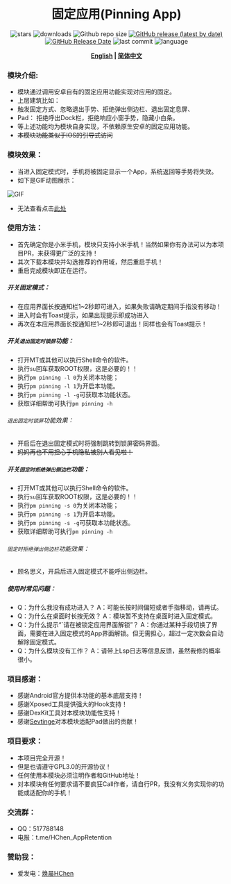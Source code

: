 <div align="center">
<h1>固定应用(Pinning App)</h1>

![stars](https://img.shields.io/github/stars/HChenX/PinningApp?style=flat)
![downloads](https://img.shields.io/github/downloads/Xposed-Modules-Repo/com.hchen.pinningapp/total)
![Github repo size](https://img.shields.io/github/repo-size/HChenX/PinningApp)
[![GitHub release (latest by date)](https://img.shields.io/github/v/release/Xposed-Modules-Repo/com.hchen.pinningapp)](https://github.com/Xposed-Modules-Repo/com.hchen.pinningapp/releases)
[![GitHub Release Date](https://img.shields.io/github/release-date/Xposed-Modules-Repo/com.hchen.pinningapp)](https://github.com/Xposed-Modules-Repo/com.hchen.pinningapp/releases)
![last commit](https://img.shields.io/github/last-commit/HChenX/PinningApp?style=flat)
![language](https://img.shields.io/badge/language-java-purple)

<p><b><a href="README-en.md">English</a> | <a href="README.md">简体中文</a></b></p>
</div>

### 模块介绍:

- 模块通过调用安卓自有的固定应用功能实现对应用的固定。
- 上层建筑比如：
- 触发固定方式、忽略退出手势、拒绝弹出侧边栏、退出固定息屏、
- Pad： 拒绝呼出Dock栏，拒绝响应小窗手势，隐藏小白条。
- 等上述功能均为模块自身实现，不依赖原生安卓的固定应用功能。
- ~~本模块功能类似于IOS的引导式访问~~

### 模块效果：

- 当进入固定模式时，手机将被固定显示一个App，系统返回等手势将失效。
- 如下是GIF动图展示：

![GIF](https://github.com/HChenX/PinningApp/blob/master/pinning_app_gif.gif)

- 无法查看点击[此处](https://github.com/HChenX/PinningApp/blob/master/pinning_app_gif.gif)

### 使用方法：

- 首先确定你是小米手机，模块只支持小米手机！当然如果你有办法可以为本项目PR，来获得更广泛的支持！
- 其次下载本模块并勾选推荐的作用域，然后重启手机！
- 重启完成模块即正在运行。

##### 开关固定模式：

- 在应用界面长按通知栏1~2秒即可进入，如果失败请确定期间手指没有移动！
- 进入时会有Toast提示，如果出现提示即成功进入
- 再次在本应用界面长按通知栏1~2秒即可退出！同样也会有Toast提示！

##### 开关`退出固定时锁屏`功能：

- 打开MT或其他可以执行Shell命令的软件。
- 执行`su`回车获取ROOT权限，这是必要的！！
- 执行`pm pinning -l 0`为关闭本功能；
- 执行`pm pinning -l 1`为开启本功能。
- 执行`pm pinning -l -g`可获取本功能状态。
- 获取详细帮助可执行`pm pinning -h`

###### `退出固定时锁屏`功能效果：

- 开启后在退出固定模式时将强制跳转到锁屏密码界面。
- ~~妈妈再也不用担心手机隐私被别人看见啦！~~

##### 开关`固定时拒绝弹出侧边栏`功能：

- 打开MT或其他可以执行Shell命令的软件。
- 执行`su`回车获取ROOT权限，这是必要的！！
- 执行`pm pinning -s 0`为关闭本功能；
- 执行`pm pinning -s 1`为开启本功能。
- 执行`pm pinning -s -g`可获取本功能状态。
- 获取详细帮助可执行`pm pinning -h`

###### `固定时拒绝弹出侧边栏`功能效果：

- 顾名思义，开启后进入固定模式不能呼出侧边栏。

##### 使用时常见问题：

- Q：为什么我没有成功进入？ A：可能长按时间偏短或者手指移动，请再试。
- Q：为什么在桌面时长按无效？ A：模块暂不支持在桌面时进入固定模式。
- Q：为什么提示“`请在被锁定应用界面解锁”？ A：你通过某种手段切换了界面，需要在进入固定模式的App界面解锁。但无需担心，超过一定次数会自动解除固定模式。
- Q：为什么模块没有工作？ A：请带上Lsp日志等信息反馈，虽然我修的概率很小。

### 项目感谢：

- 感谢Android官方提供本功能的基本底层支持！
- 感谢Xposed工具提供强大的Hook支持！
- 感谢DexKit工具对本模块功能性支持！
- 感谢[Sevtinge](https://github.com/Sevtinge)对本模块适配Pad做出的贡献！

### 项目要求：

- 本项目完全开源！
- 但是也请遵守GPL3.0的开源协议！
- 任何使用本模块必须注明作者和GitHub地址！
- 对本模块有任何要求请不要疯狂Call作者，请自行PR，我没有义务实现你的功能或适配你的手机！

### 交流群：

- QQ：517788148
- 电报：t.me/HChen_AppRetention

### 赞助我：

- 爱发电：[焕晨HChen](https://afdian.net/a/HChen)

